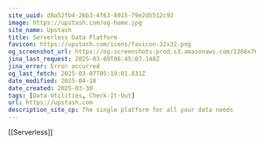 ```yaml
---
site_uuid: d8a52fb4-26b3-4f63-8915-79e2d5512c92
image: https://upstash.com/og-home.jpg
site_name: Upstash
title: Serverless Data Platform
favicon: https://upstash.com/icons/favicon-32x32.png
og_screenshot_url: https://og-screenshots-prod.s3.amazonaws.com/1366x768/80/false/21c36a6ace2468d35f42ec70c5d444375969f2e50d7361e22dd238059551a448.jpeg
jina_last_request: 2025-03-09T06:45:07.148Z
jina_error: Error occurred
og_last_fetch: 2025-03-07T05:19:01.831Z
date_modified: 2025-04-18
date_created: 2025-03-30
tags: [Data-Utilities, Check-It-Out]
url: https://upstash.com
description_site_cp: The single platform for all your data needs
---
```


[[Serverless]]
